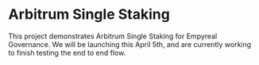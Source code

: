 # Arbitrum Single Staking

This project demonstrates Arbitrum Single Staking for Empyreal Governance.  We will be launching this April 5th, and are currently working to finish testing the end to end flow.
